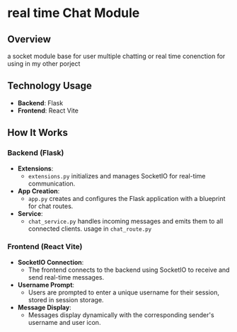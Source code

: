 # real time  Chat Module
## Overview
a socket module  base  for user multiple chatting or real time conenction for using in my other porject

## Technology Usage
- **Backend**: Flask
- **Frontend**: React Vite

## How It Works
### Backend (Flask)

- **Extensions**: 
  - `extensions.py` initializes and manages SocketIO for real-time communication.
- **App Creation**: 
  - `app.py` creates and configures the Flask application with a blueprint for chat routes.
- **Service**: 
  - `chat_service.py` handles incoming messages and emits them to all connected clients. usage in    `chat_route.py`

### Frontend (React Vite)
- **SocketIO Connection**: 
  - The frontend connects to the backend using SocketIO to receive and send real-time messages.
- **Username Prompt**: 
  - Users are prompted to enter a unique username for their session, stored in session storage.
- **Message Display**: 
  - Messages display dynamically with the corresponding sender's username and user icon.


